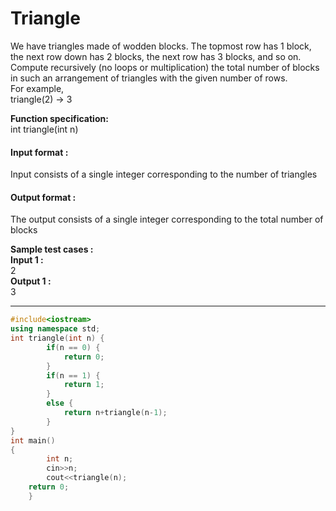 # Triangle

We have triangles made of wodden blocks. The topmost row has 1 block, the next row down has 2 blocks, the next row has 3 blocks, and so on. Compute recursively (no loops or multiplication) the total number of blocks in such an arrangement of triangles with the given number of rows.
<br>
For example,<br>
    triangle(2) → 3

**Function specification:** <br>
int triangle(int n)



#### Input format :
Input consists of a single integer corresponding to the number of triangles

#### Output format :
The output consists of a single integer corresponding to the total number of blocks

**Sample test cases :<br>
Input 1 :<br>**
2<br>
**Output 1 :<br>**
3



-------------------------------------------------------------------------------------------------------------------------------------------------------------------

```cpp
#include<iostream>
using namespace std;
int triangle(int n) {
		if(n == 0) {
			return 0;
		}
		if(n == 1) {
			return 1;
		}
		else {
			return n+triangle(n-1);
		}
}
int main()
{
	    int n;
		cin>>n;
		cout<<triangle(n);
    return 0;
	}

```





